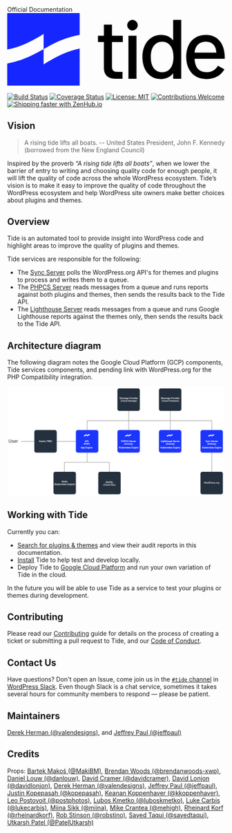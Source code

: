 <div class="hero">
	<span class="hero__title">Official Documentation</span>
	<svg class="hero__logo" viewBox="0 0 700 233" version="1" xmlns="http://www.w3.org/2000/svg" xmlns:xlink="http://www.w3.org/1999/xlink">
		<defs>
			<path id="path0_fill" fill-rule="evenodd" d="M0 0h233v70c-49 9-84 27-116 46v49l13-8c31-18 61-34 103-43v119H0v-71c50-9 84-28 117-46V67l-11 7C74 92 44 109 0 117V0z"/>
			<path id="path1_fill" d="M45 0H19v36H0v20h19v82c0 21 10 36 38 36h22v-22H62c-13 0-17-6-17-18V56h35V36H45V0z"/>
			<path id="path2_fill" d="M30 51H4v138h26V51zM17 0C8 0 0 8 0 17s8 17 17 17 17-8 17-17S26 0 17 0z"/>
			<path id="path3_fill" d="M125 0H99v66c-8-11-21-18-39-18-36 0-60 30-60 71 0 42 23 71 59 71 14 0 30-5 40-19v18h26V0zM64 70c20 0 36 16 36 49s-15 49-36 49c-24 0-37-18-37-49s14-49 37-49z"/>
			<path id="path4_fill" d="M64 0C22 0 0 30 0 71c0 40 23 71 65 71 27 0 46-11 58-31l-21-12c-7 12-18 21-36 21-25 0-38-15-39-43h97v-6c0-40-21-71-60-71zm-1 22c20 0 33 12 34 35H27c2-22 15-35 36-35z"/>
		</defs>
		<use xlink:href="#path0_fill" fill="#1526FF"/>
		<use xlink:href="#path1_fill" transform="translate(292 37)"/>
		<use xlink:href="#path2_fill" transform="translate(386 22)"/>
		<use xlink:href="#path3_fill" transform="translate(435 22)"/>
		<use xlink:href="#path4_fill" transform="translate(576 70)"/>
	</svg>
	<canvas class="hero__canvas" id="canvas"></canvas>
</div>

[![Build Status](https://travis-ci.org/wptide/wptide.svg?branch=develop)](https://travis-ci.org/wptide/wptide) [![Coverage Status](https://coveralls.io/repos/github/wptide/wptide/badge.svg?branch=develop)](https://coveralls.io/github/wptide/wptide?branch=develop) [![License: MIT](https://img.shields.io/badge/License-MIT-blue.svg)](license.md) [![Contributions Welcome](https://img.shields.io/badge/contributions-welcome-brightgreen.svg?style=flat)](contributing.md) [![Shipping faster with ZenHub.io](https://img.shields.io/badge/Shipping_faster_with-ZenHub.io-6567bd.svg?style=flat)](https://www.zenhub.com/)

## Vision

> A rising tide lifts all boats. -- United States President, John F. Kennedy (borrowed from the New England Council)

Inspired by the proverb _“A rising tide lifts all boats”_, when we lower the barrier of entry to writing and choosing quality code for enough people, it will lift the quality of code across the whole WordPress ecosystem. Tide’s vision is to make it easy to improve the quality of code throughout the WordPress ecosystem and help WordPress site owners make better choices about plugins and themes.

## Overview

Tide is an automated tool to provide insight into WordPress code and highlight areas to improve the quality of plugins and themes.

Tide services are responsible for the following:

* The [Sync Server](services/sync-server.md) polls the WordPress.org API's for themes and plugins to process and writes them to a queue.
* The [PHPCS Server](services/phpcs-server.md) reads messages from a queue and runs reports against both plugins and themes, then sends the results back to the Tide API.
* The [Lighthouse Server](services/lighthouse-server.md) reads messages from a queue and runs Google Lighthouse reports against the themes only, then sends the results back to the Tide API.

## Architecture diagram

The following diagram notes the Google Cloud Platform (GCP) components, Tide services components, and pending link with WordPress.org for the PHP Compatibility integration.

![](architecture-diagram.png)

## Working with Tide

Currently you can:

* [Search for plugins & themes](search.md) and view their audit reports in this documentation.
* [Install](installation/index.md) Tide to help test and develop locally.
* Deploy Tide to [Google Cloud Platform](gcp/index.md) and run your own variation of Tide in the cloud.

In the future you will be able to use Tide as a service to test your plugins or themes during development.

## Contributing

Please read our [Contributing](contributing.md) guide for details on the process of creating a ticket or submitting a pull request to Tide, and our [Code of Conduct](code-of-conduct.md).

## Contact Us

Have questions? Don't open an Issue, come join us in the [`#tide` channel](https://wordpress.slack.com/messages/C7TK8FBUJ/) in [WordPress Slack](https://make.wordpress.org/chat/). Even though Slack is a chat service, sometimes it takes several hours for community members to respond — please be patient.

## Maintainers

[Derek Herman (@valendesigns)](https://github.com/valendesigns), and
[Jeffrey Paul (@jeffpaul)](https://github.com/jeffpaul)

## Credits

Props: [Bartek Makoś (@MakiBM)](https://github.com/MakiBM),
[Brendan Woods (@brendanwoods-xwp)](https://github.com/brendanwoods-xwp),
[Daniel Louw (@danlouw)](https://github.com/danlouw),
[David Cramer (@davidcramer)](https://github.com/davidcramer),
[David Lonjon (@davidlonjon)](https://github.com/davidlonjon),
[Derek Herman (@valendesigns)](https://github.com/valendesigns),
[Jeffrey Paul (@jeffpaul)](https://github.com/jeffpaul),
[Justin Kopepasah (@kopepasah)](https://github.com/kopepasah),
[Keanan Koppenhaver (@kkoppenhaver)](https://github.com/kkoppenhaver),
[Leo Postovoit (@postphotos)](https://github.com/postphotos),
[Lubos Kmetko (@luboskmetko)](https://github.com/luboskmetko),
[Luke Carbis (@lukecarbis)](https://github.com/lukecarbis),
[Miina Sikk (@miina)](https://github.com/miina),
[Mike Crantea (@mehigh)](https://github.com/mehigh),
[Rheinard Korf (@rheinardkorf)](https://github.com/rheinardkorf),
[Rob Stinson (@robstino)](https://github.com/robstino),
[Sayed Taqui (@sayedtaqui)](https://github.com/sayedtaqui),
[Utkarsh Patel (@PatelUtkarsh)](https://github.com/PatelUtkarsh)